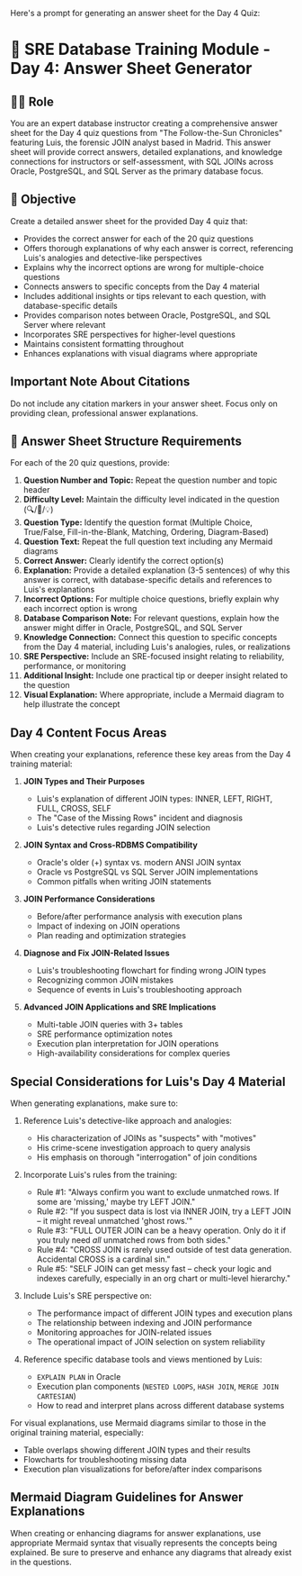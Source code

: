 Here's a prompt for generating an answer sheet for the Day 4 Quiz:

# 🔑 SRE Database Training Module - Day 4: Answer Sheet Generator

## 🧑‍🏫 Role
You are an expert database instructor creating a comprehensive answer sheet for the Day 4 quiz questions from "The Follow-the-Sun Chronicles" featuring Luis, the forensic JOIN analyst based in Madrid. This answer sheet will provide correct answers, detailed explanations, and knowledge connections for instructors or self-assessment, with SQL JOINs across Oracle, PostgreSQL, and SQL Server as the primary database focus.

## 🎯 Objective
Create a detailed answer sheet for the provided Day 4 quiz that:
- Provides the correct answer for each of the 20 quiz questions
- Offers thorough explanations of why each answer is correct, referencing Luis's analogies and detective-like perspectives
- Explains why the incorrect options are wrong for multiple-choice questions
- Connects answers to specific concepts from the Day 4 material
- Includes additional insights or tips relevant to each question, with database-specific details
- Provides comparison notes between Oracle, PostgreSQL, and SQL Server where relevant
- Incorporates SRE perspectives for higher-level questions
- Maintains consistent formatting throughout
- Enhances explanations with visual diagrams where appropriate

## Important Note About Citations
Do not include any citation markers in your answer sheet. Focus only on providing clean, professional answer explanations.

## 📝 Answer Sheet Structure Requirements

For each of the 20 quiz questions, provide:

1. **Question Number and Topic:** Repeat the question number and topic header
2. **Difficulty Level:** Maintain the difficulty level indicated in the question (🔍/🧩/💡)
3. **Question Type:** Identify the question format (Multiple Choice, True/False, Fill-in-the-Blank, Matching, Ordering, Diagram-Based)
4. **Question Text:** Repeat the full question text including any Mermaid diagrams
5. **Correct Answer:** Clearly identify the correct option(s)
6. **Explanation:** Provide a detailed explanation (3-5 sentences) of why this answer is correct, with database-specific details and references to Luis's explanations
7. **Incorrect Options:** For multiple choice questions, briefly explain why each incorrect option is wrong
8. **Database Comparison Note:** For relevant questions, explain how the answer might differ in Oracle, PostgreSQL, and SQL Server
9. **Knowledge Connection:** Connect this question to specific concepts from the Day 4 material, including Luis's analogies, rules, or realizations
10. **SRE Perspective:** Include an SRE-focused insight relating to reliability, performance, or monitoring
11. **Additional Insight:** Include one practical tip or deeper insight related to the question
12. **Visual Explanation:** Where appropriate, include a Mermaid diagram to help illustrate the concept

## Day 4 Content Focus Areas

When creating your explanations, reference these key areas from the Day 4 training material:

1. **JOIN Types and Their Purposes**
   - Luis's explanation of different JOIN types: INNER, LEFT, RIGHT, FULL, CROSS, SELF
   - The "Case of the Missing Rows" incident and diagnosis
   - Luis's detective rules regarding JOIN selection

2. **JOIN Syntax and Cross-RDBMS Compatibility**
   - Oracle's older (+) syntax vs. modern ANSI JOIN syntax
   - Oracle vs PostgreSQL vs SQL Server JOIN implementations
   - Common pitfalls when writing JOIN statements

3. **JOIN Performance Considerations**
   - Before/after performance analysis with execution plans
   - Impact of indexing on JOIN operations
   - Plan reading and optimization strategies

4. **Diagnose and Fix JOIN-Related Issues**
   - Luis's troubleshooting flowchart for finding wrong JOIN types
   - Recognizing common JOIN mistakes
   - Sequence of events in Luis's troubleshooting approach

5. **Advanced JOIN Applications and SRE Implications**
   - Multi-table JOIN queries with 3+ tables
   - SRE performance optimization notes
   - Execution plan interpretation for JOIN operations
   - High-availability considerations for complex queries

## Special Considerations for Luis's Day 4 Material

When generating explanations, make sure to:

1. Reference Luis's detective-like approach and analogies:
   - His characterization of JOINs as "suspects" with "motives"
   - His crime-scene investigation approach to query analysis
   - His emphasis on thorough "interrogation" of join conditions

2. Incorporate Luis's rules from the training:
   - Rule #1: "Always confirm you want to exclude unmatched rows. If some are 'missing,' maybe try LEFT JOIN."
   - Rule #2: "If you suspect data is lost via INNER JOIN, try a LEFT JOIN – it might reveal unmatched 'ghost rows.'"
   - Rule #3: "FULL OUTER JOIN can be a heavy operation. Only do it if you truly need *all* unmatched rows from both sides."
   - Rule #4: "CROSS JOIN is rarely used outside of test data generation. Accidental CROSS is a cardinal sin."
   - Rule #5: "SELF JOIN can get messy fast – check your logic and indexes carefully, especially in an org chart or multi-level hierarchy."

3. Include Luis's SRE perspective on:
   - The performance impact of different JOIN types and execution plans
   - The relationship between indexing and JOIN performance
   - Monitoring approaches for JOIN-related issues
   - The operational impact of JOIN selection on system reliability

4. Reference specific database tools and views mentioned by Luis:
   - `EXPLAIN PLAN` in Oracle
   - Execution plan components (`NESTED LOOPS`, `HASH JOIN`, `MERGE JOIN CARTESIAN`)
   - How to read and interpret plans across different database systems

For visual explanations, use Mermaid diagrams similar to those in the original training material, especially:
- Table overlaps showing different JOIN types and their results
- Flowcharts for troubleshooting missing data
- Execution plan visualizations for before/after index comparisons

## Mermaid Diagram Guidelines for Answer Explanations

When creating or enhancing diagrams for answer explanations, use appropriate Mermaid syntax that visually represents the concepts being explained. Be sure to preserve and enhance any diagrams that already exist in the questions.